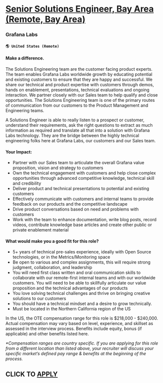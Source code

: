 # [Senior Solutions Engineer, Bay Area (Remote, Bay Area)](https://www.remotewlb.com/apply/senior-solutions-engineer-bay-area-remote-bay-area)  
### Grafana Labs  
#### `🌎 United States (Remote)`  

#### **Make a difference.**

The Solutions Engineering team are the customer facing product experts. The team enables Grafana Labs worldwide growth by educating potential and existing customers to ensure that they are happy and successful. We share our technical and product expertise with customers through demos, hands on enablement, presentations, technical evaluations and ongoing interaction. We partner closely with our Sales team to help qualify and close opportunities. The Solutions Engineering team is one of the primary routes of communication from our customers to the Product Management and Engineering teams.

A Solutions Engineer is able to really listen to a prospect or customer, understand their requirements, ask the right questions to extract as much information as required and translate all that into a solution with Grafana Labs technology. They are the bridge between the highly technical engineering folks here at Grafana Labs, our customers and our Sales team.

#### **Your Impact:**

  * Partner with our Sales team to articulate the overall Grafana value proposition, vision and strategy to customers
  * Own the technical engagement with customers and help close complex opportunities through advanced competitive knowledge, technical skill and credibility
  * Deliver product and technical presentations to potential and existing customers
  * Effectively communicate with customers and internal teams to provide feedback on our products and the competitive landscape
  * Drive product conversations based on need and problems with customers
  * Work with the team to enhance documentation, write blog posts, record videos, contribute knowledge base articles and create other public or private enablement material

#### **What would make you a good fit for this role?**

  * 5+ years of technical pre-sales experience, ideally with Open Source technologies, or in the Metrics/Monitoring space
  * Be open to various and complex assignments, this will require strong judgment, collaboration, and leadership
  * You will need first class written and oral communication skills to collaborate with our remote-first internal teams and with our worldwide customers. You will need to be able to skillfully articulate our value proposition and the technical advantages of our products
  * You love solving technical challenges and thrive on bringing creative solutions to our customers
  * You should have a technical mindset and a desire to grow technically. 
  * Must be located in the Northern California region of the US

In the US, the OTE compensation range for this role is $218,000 - $240,000. Actual compensation may vary based on level, experience, and skillset as assessed in the interview process. Benefits include equity, bonus (if applicable) and other benefits listed here.

_*Compensation ranges are country specific. If you are applying for this role from a different location than listed above, your recruiter will discuss your specific market’s defined pay range & benefits at the beginning of the process._

  
## CLICK TO [APPLY](https://www.remotewlb.com/apply/senior-solutions-engineer-bay-area-remote-bay-area)

